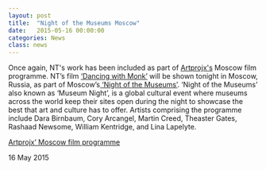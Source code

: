 ```yaml
---
layout: post
title:  "Night of the Museums Moscow"
date:   2015-05-16 00:00:00
categories: News
class: news
---
```


Once again, NT's work has been included as part of <a href="http://www.artprojx.com" target="_blank"> Artprojx's</a> Moscow film programme. NT’s film <a href="http://nicolathomas.com/work/films/dancing-with-monk/dancing-with-monk-1.html" target="_blank">‘Dancing with Monk’</a> will be shown tonight in Moscow, Russia, as part of Moscow’s<a href="http://www.museumnight.org" target="_blank"> ‘Night of the Museums’</a>. ‘Night of the Museums’ also known as ‘Museum Night’, is a global cultural event where museums across the world keep their sites open during the night to showcase the best that art and culture has to offer. Artists comprising the programme include Dara Birnbaum, Cory Arcangel, Martin Creed, Theaster Gates, Rashaad Newsome, William Kentridge, and Lina Lapelyte.

<a href="https://davidgryn.wordpress.com/2015/05/04/the-miami-moscow-and-bermondsey-film-selections-artists-sound-of-film-moscow-16-may-2015/" target="_blank"> Artprojx’ Moscow film programme</a>

16 May 2015